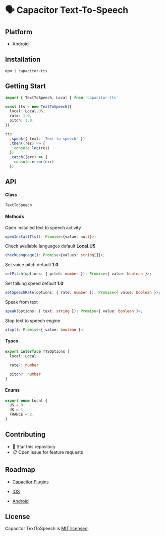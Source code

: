# 🗣 Capacitor Text-To-Speech

## Platform

- Android

## Installation

```console
npm i capacitor-tts
```

## Getting Start

```typescript
import { TextToSpeech, Local } from 'capacitor-tts'

const tts = new TextToSpeech({
  local: Local.US,
  rate: 1.0,
  pitch: 1.0,
})

tts
  .speak({ text: 'Text to speech' })
  .then((res) => {
    console.log(res)
  })
  .catch((err) => {
    console.error(err)
  })
```

## API

#### Class

```typescript
TextToSpeech
```

#### Methods

Open Installed text to speech activity

```typescript
openInstallTts(): Promise<{value: null}>;
```

Check available languages default **Local.US**

```typescript
checkLanguage(): Promise<{values: string[]}>;
```

Set voice pitch default **1.0**

```typescript
setPitch(options: { pitch: number }): Promise<{ value: boolean }>;
```

Set talking speed default **1.0**

```typescript
setSpeechRate(options: { rate: number }): Promise<{ value: boolean }>;
```

Speak from text

```typescript
speak(options: { text: string }): Promise<{ value: boolean }>;
```

Stop text to speech engine

```typescript
stop(): Promise<{ value: boolean }>;
```

#### Types

```typescript
export interface TTSOptions {
  local: Local

  rate?: number

  pitch?: number
}
```

#### Enums

```typescript
export enum Local {
  US = 0,
  UK = 1,
  FRANCE = 2,
}
```

## Contributing

- 🌟 Star this repository
- 📋 Open issue for feature requests

## Roadmap

- [Capacitor Plugins](https://capacitor.ionicframework.com/docs/plugins/)

- [IOS](https://capacitor.ionicframework.com/docs/plugins/ios/)

- [Android](https://capacitor.ionicframework.com/docs/plugins/android/)

## License

Capacitor TextToSpeech is [MIT licensed](./LICENSE).
